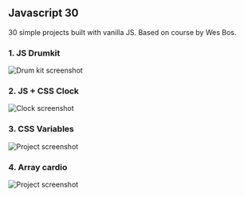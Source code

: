 ## Javascript 30

30 simple projects built with vanilla JS. Based on course by Wes Bos.

### 1. JS Drumkit

![Drum kit screenshot](https://i.imgur.com/j7i5t1G.png)

### 2. JS + CSS Clock

![Clock screenshot](https://i.imgur.com/N8qq069.png)

### 3. CSS Variables

![Project screenshot](https://i.imgur.com/nD1WPR4.png)

### 4. Array cardio

![Project screenshot](https://i.imgur.com/SnyEoJW.png)

